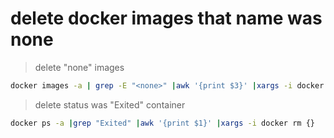 # delete docker images that name was none

> delete "none" images
```bash
docker images -a | grep -E "<none>" |awk '{print $3}' |xargs -i docker rmi {} 
```

> delete status was "Exited" container
```bash
docker ps -a |grep "Exited" |awk '{print $1}' |xargs -i docker rm {}
```

